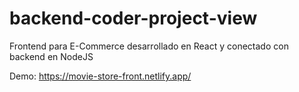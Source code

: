 # backend-coder-project-view

Frontend para E-Commerce desarrollado en React y conectado con backend en NodeJS

Demo: https://movie-store-front.netlify.app/

